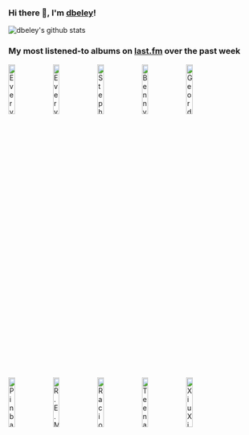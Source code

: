 ### Hi there 👋, I'm [dbeley](https://dbeley.ovh/en)!

![dbeley's github stats](https://github-readme-stats.vercel.app/api?username=dbeley)

### My most listened-to albums on [last.fm](https://www.last.fm/user/d_beley) over the past week

[<img src='https://lastfm.freetls.fastly.net/i/u/300x300/636bb0ff2f18ea8614ca670f4852d175.jpg' width='16%' height='16%' alt='Everything Everything - Raw Data Feel'>](https://www.last.fm/music/everything%2beverything/raw%2bdata%2bfeel)&nbsp;
[<img src='https://lastfm.freetls.fastly.net/i/u/300x300/784d1dfb86d4c499a060af271fc309a4.jpg' width='16%' height='16%' alt='Everything Everything - Mountainhead'>](https://www.last.fm/music/everything%2beverything/mountainhead)&nbsp;
[<img src='https://lastfm.freetls.fastly.net/i/u/300x300/c98c05394deea54872bed7462ffbc2be.jpg' width='16%' height='16%' alt='Stephen Malkmus - Stephen Malkmus'>](https://www.last.fm/music/stephen%2bmalkmus/stephen%2bmalkmus)&nbsp;
[<img src='https://lastfm.freetls.fastly.net/i/u/300x300/0219c3d253127cdb95fec5a4f16e6d89.jpg' width='16%' height='16%' alt='Benny Goodman - The Famous 1938 Carnegie Hall Jazz Concert'>](https://www.last.fm/music/benny%2bgoodman/the%2bfamous%2b1938%2bcarnegie%2bhall%2bjazz%2bconcert)&nbsp;
[<img src='https://lastfm.freetls.fastly.net/i/u/300x300/55132b99fcb3f853fd30d5ec2aca0517.jpg' width='16%' height='16%' alt='Geordie Greep - The New Sound'>](https://www.last.fm/music/geordie%2bgreep/the%2bnew%2bsound)&nbsp;
<br>
[<img src='https://lastfm.freetls.fastly.net/i/u/300x300/3e592e658746c3cfe133a54f6376612d.png' width='16%' height='16%' alt='Pinback - Summer in Abaddon'>](https://www.last.fm/music/pinback/summer%2bin%2babaddon)&nbsp;
[<img src='https://lastfm.freetls.fastly.net/i/u/300x300/7f6f49a275c7455fc5e708adc2dc07ea.png' width='16%' height='16%' alt='R.E.M. - Reckoning'>](https://www.last.fm/music/r.e.m./reckoning)&nbsp;
[<img src='https://lastfm.freetls.fastly.net/i/u/300x300/951a7c1e66e6ef0fcf03cfd8ce902e36.jpg' width='16%' height='16%' alt='Racionais MCs - Nada Como Um Dia Após o Outro Dia'>](https://www.last.fm/music/racionais%2bmc%2527s/nada%2bcomo%2bum%2bdia%2bap%25c3%25b3s%2bo%2boutro%2bdia)&nbsp;
[<img src='https://lastfm.freetls.fastly.net/i/u/300x300/0dbc54a943824657a2d2c98b955ec898.png' width='16%' height='16%' alt='Teenage Fanclub - Grand Prix'>](https://www.last.fm/music/teenage%2bfanclub/grand%2bprix)&nbsp;
[<img src='https://lastfm.freetls.fastly.net/i/u/300x300/4805592b3e8850cc3aa85ee73f33faab.jpg' width='16%' height='16%' alt='Xiu Xiu - 13" Frank Beltrame Italian Stiletto with Bison Horn Grips'>](https://www.last.fm/music/xiu%2bxiu/13%2522%2bfrank%2bbeltrame%2bitalian%2bstiletto%2bwith%2bbison%2bhorn%2bgrips)&nbsp;
<br>
